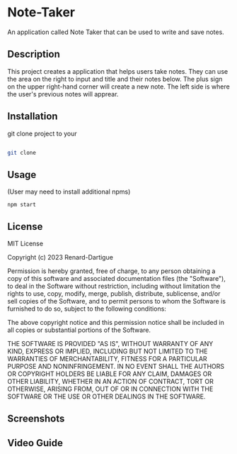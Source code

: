 # Note-Taker
An application called Note Taker that can be used to write and save notes.

## Description
This project creates a application that helps users take notes. They can use the area on the right to input and title and their notes below. The plus sign on the upper right-hand corner will 
create a new note. The left side is where the user's previous notes will apprear. 

## Installation
git clone project to your 
```bash

git clone 
```
## Usage

(User may need to install additional npms)
```
npm start
```

## License
MIT License

Copyright (c) 2023 Renard-Dartigue

Permission is hereby granted, free of charge, to any person obtaining a copy
of this software and associated documentation files (the "Software"), to deal
in the Software without restriction, including without limitation the rights
to use, copy, modify, merge, publish, distribute, sublicense, and/or sell
copies of the Software, and to permit persons to whom the Software is
furnished to do so, subject to the following conditions:

The above copyright notice and this permission notice shall be included in all
copies or substantial portions of the Software.

THE SOFTWARE IS PROVIDED "AS IS", WITHOUT WARRANTY OF ANY KIND, EXPRESS OR
IMPLIED, INCLUDING BUT NOT LIMITED TO THE WARRANTIES OF MERCHANTABILITY,
FITNESS FOR A PARTICULAR PURPOSE AND NONINFRINGEMENT. IN NO EVENT SHALL THE
AUTHORS OR COPYRIGHT HOLDERS BE LIABLE FOR ANY CLAIM, DAMAGES OR OTHER
LIABILITY, WHETHER IN AN ACTION OF CONTRACT, TORT OR OTHERWISE, ARISING FROM,
OUT OF OR IN CONNECTION WITH THE SOFTWARE OR THE USE OR OTHER DEALINGS IN THE
SOFTWARE.

## Screenshots

## Video Guide